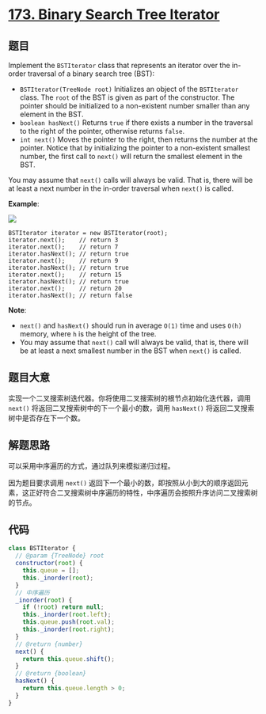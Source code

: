 # [173. Binary Search Tree Iterator](https://leetcode.com/problems/binary-search-tree-iterator/)

## 题目

Implement the `BSTIterator` class that represents an iterator over the in-order traversal of a binary search tree (BST):

- `BSTIterator(TreeNode root)` Initializes an object of the `BSTIterator` class. The `root` of the BST is given as part of the constructor. The pointer should be initialized to a non-existent number smaller than any element in the BST.
- `boolean hasNext()` Returns `true` if there exists a number in the traversal to the right of the pointer, otherwise returns `false`.
- `int next()` Moves the pointer to the right, then returns the number at the pointer.
  Notice that by initializing the pointer to a non-existent smallest number, the first call to `next()` will return the smallest element in the BST.

You may assume that `next()` calls will always be valid. That is, there will be at least a next number in the in-order traversal when `next()` is called.

**Example**:

![](https://assets.leetcode.com/uploads/2018/12/25/bst-tree.png)

    BSTIterator iterator = new BSTIterator(root);
    iterator.next();    // return 3
    iterator.next();    // return 7
    iterator.hasNext(); // return true
    iterator.next();    // return 9
    iterator.hasNext(); // return true
    iterator.next();    // return 15
    iterator.hasNext(); // return true
    iterator.next();    // return 20
    iterator.hasNext(); // return false

**Note**:

- `next()` and `hasNext()` should run in average `O(1)` time and uses `O(h)` memory, where `h` is the height of the tree.
- You may assume that `next()` call will always be valid, that is, there will be at least a next smallest number in the BST when `next()` is called.

## 题目大意

实现一个二叉搜索树迭代器。你将使用二叉搜索树的根节点初始化迭代器，调用 `next()` 将返回二叉搜索树中的下一个最小的数，调用 `hasNext()` 将返回二叉搜索树中是否存在下一个数。

## 解题思路

可以采用中序遍历的方式，通过队列来模拟递归过程。

因为题目要求调用 `next()` 返回下一个最小的数，即按照从小到大的顺序返回元素，这正好符合二叉搜索树中序遍历的特性，中序遍历会按照升序访问二叉搜索树的节点。

## 代码

```javascript
class BSTIterator {
  // @param {TreeNode} root
  constructor(root) {
    this.queue = [];
    this._inorder(root);
  }
  // 中序遍历
  _inorder(root) {
    if (!root) return null;
    this._inorder(root.left);
    this.queue.push(root.val);
    this._inorder(root.right);
  }
  // @return {number}
  next() {
    return this.queue.shift();
  }
  // @return {boolean}
  hasNext() {
    return this.queue.length > 0;
  }
}
```
